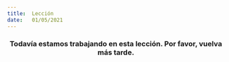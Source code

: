 ```yaml
---
title:  Lección
date:   01/05/2021
---
```


### <center>Todavía estamos trabajando en esta lección. Por favor, vuelva más tarde.</center>